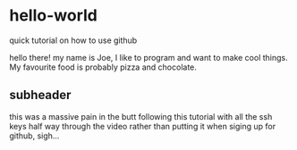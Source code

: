 # hello-world
quick tutorial on how to use github

hello there! my name is Joe, I like to program and want to make cool things.
My favourite food is probably pizza and chocolate.

## subheader

this was a massive pain in the butt following this tutorial with all the ssh keys half way through
the video rather than putting it when siging up for github, sigh...